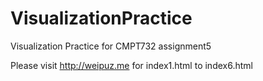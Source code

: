 # VisualizationPractice
Visualization Practice for CMPT732 assignment5


Please visit http://weipuz.me for index1.html to index6.html
